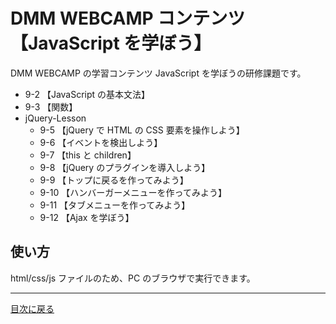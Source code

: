 # DMM WEBCAMP コンテンツ【JavaScript を学ぼう】

DMM WEBCAMP の学習コンテンツ JavaScript を学ぼうの研修課題です。

- 9-2 【JavaScript の基本文法】
- 9-3 【関数】
- jQuery-Lesson
  - 9-5 【jQuery で HTML の CSS 要素を操作しよう】
  - 9-6 【イベントを検出しよう】
  - 9-7 【this と children】
  - 9-8 【jQuery のプラグインを導入しよう】
  - 9-9 【トップに戻るを作ってみよう】
  - 9-10 【ハンバーガーメニューを作ってみよう】
  - 9-11 【タブメニューを作ってみよう】
  - 9-12 【Ajax を学ぼう】

## 使い方

html/css/js ファイルのため、PC のブラウザで実行できます。

---

[目次に戻る](../README.md)
